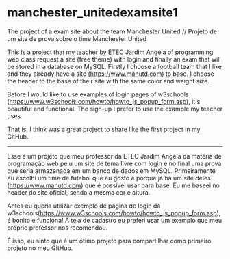 # manchester_unitedexamsite1
The project of a exam site about the team Manchester United // Projeto de um site de prova sobre o time Manchester United

This is a project that my teacher by ETEC Jardim Angela of programming web class request a site (free theme) with login and finally an exam that will be stored in a database on MySQL. Firstly I choose a football team that I like and they already have a site (https://www.manutd.com) to base. I choose the header to the base of their site with the same color and weight size.

Before I would like to use examples of login pages of w3schools (https://www.w3schools.com/howto/howto_js_popup_form.asp), it's beautiful and functional. The sign-up I prefer to use the example my teacher uses.

That is, I think was a great project to share like the first project in my GitHub.

-----------------------------------------------------------------------------------------------------------------------------------------------------------------------------------

Esse é um projeto que meu professor da ETEC Jardim Angela da matéria de programação web peiu um site de tema livre com login e no final uma prova que seria armazenada em um banco de dados em MySQL. Primeiramente eu escolhi um time de futebol que eu gosto e porque já há um site deles (https://www.manutd.com) que é possível usar para base. Eu me baseei no header do site oficial, sendo a mesma cor e altura. 

Antes eu queria utilizar exemplo de página de login da w3schools(https://www.w3schools.com/howto/howto_js_popup_form.asp), é bonito e funciona! A tela de cadastro eu preferi usar um exemplo que meu próprio professor nos recomendou.

É isso, eu sinto que é um ótimo projeto para compartilhar como primeiro projeto no meu GitHub.
